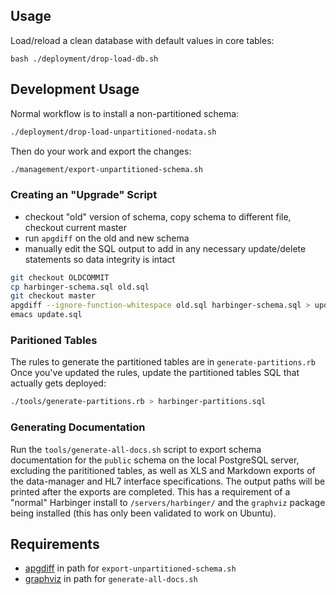 
## Usage

Load/reload a clean database with default values in core tables:

`bash
./deployment/drop-load-db.sh
`

## Development Usage

Normal workflow is to install a non-partitioned schema:

```bash
./deployment/drop-load-unpartitioned-nodata.sh
```

Then do your work and export the changes:

```bash
./management/export-unpartitioned-schema.sh
```

### Creating an "Upgrade" Script

* checkout "old" version of schema, copy schema to different file, checkout current master
* run `apgdiff` on the old and new schema
* manually edit the SQL output to add in any necessary update/delete statements so data integrity is intact

```bash
git checkout OLDCOMMIT
cp harbinger-schema.sql old.sql
git checkout master
apgdiff --ignore-function-whitespace old.sql harbinger-schema.sql > update.sql
emacs update.sql
```

### Paritioned Tables

The rules to generate the partitioned tables are in `generate-partitions.rb`  Once you've updated the rules, update the partitioned tables SQL that actually gets deployed:

```bash
./tools/generate-partitions.rb > harbinger-partitions.sql
```

### Generating Documentation

Run the `tools/generate-all-docs.sh` script to export schema documentation for the `public` schema on the local PostgreSQL server, excluding the parititioned tables, as well as XLS and Markdown exports of the data-manager and HL7 interface specifications. The output paths will be printed after the exports are completed.  This has a requirement of a "normal" Harbinger install to `/servers/harbinger/` and the `graphviz` package being installed (this has only been validated to work on Ubuntu).

## Requirements

* [apgdiff](http://www.apgdiff.com) in path for `export-unpartitioned-schema.sh`
* [graphviz](http://www.graphviz.org) in path for `generate-all-docs.sh`
